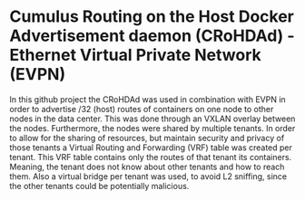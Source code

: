 # Cumulus Routing on the Host Docker Advertisement daemon (CRoHDAd) - Ethernet Virtual Private Network (EVPN)
In this github project the CRoHDAd was used in combination with EVPN in order to advertise /32 (host) routes of containers on one node to other nodes in the data center. This was done through an VXLAN overlay between the nodes. Furthermore, the nodes were shared by multiple tenants. In order to allow for the sharing of resources, but maintain security and privacy of those tenants a Virtual Routing and Forwarding (VRF) table was created per tenant. This VRF table contains only the routes of that tenant its containers. Meaning, the tenant does not know about other tenants and how to reach them. Also a virtual bridge per tenant was used, to avoid L2 sniffing, since the other tenants could be potentially malicious.
